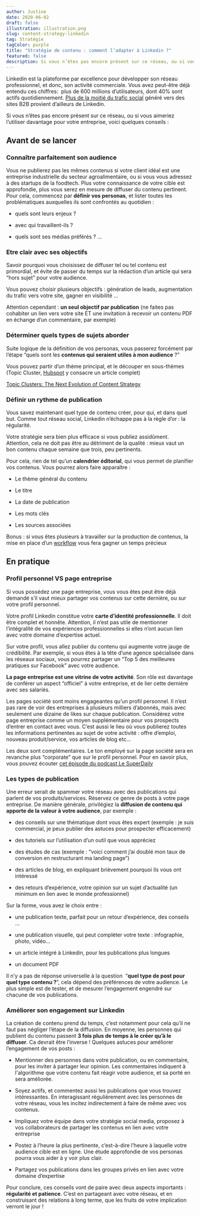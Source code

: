 ```yaml
---
author: Justine
date: 2020-06-02
draft: false
illustration: illustration.png
slug: content-strategy-linkedin
tag: Stratégie
tagColor: purple
title: "Stratégie de contenu : comment l’adapter à Linkedin ?"
featured: false
description: Si vous n’êtes pas encore présent sur ce réseau, ou si vous aimeriez l’utiliser davantage pour votre entreprise, voici quelques conseils
---
```


 Linkedin est la plateforme par excellence pour développer son réseau professionnel, et donc, son activité commerciale. Vous avez peut-être déjà entendu ces chiffres:  plus de 600 millions d’utilisateurs, dont 40% sont actifs quotidiennement. [Plus de la moitié du trafic social](https://sumo.com/stories/linkedin-traffic) généré vers des sites B2B provient d’ailleurs de Linkedin. 

 Si vous n’êtes pas encore présent sur ce réseau, ou si vous aimeriez l’utiliser davantage pour votre entreprise, voici quelques conseils :

 ## Avant de se lancer

 ### Connaître parfaitement son audience 

 Vous ne publierez pas les mêmes contenus si votre client idéal est une entreprise industrielle du secteur agroalimentaire, ou si vous vous adressez à des startups de la foodtech. Plus votre connaissance de votre cible est approfondie, plus vous serez en mesure de diffuser du contenu pertinent. Pour cela, commencez par **définir vos personas**, et lister toutes les problématiques auxquelles ils sont confrontés au quotidien :

 * quels sont leurs enjeux ?

 * avec qui travaillent-ils ?

 * quels sont ses médias préférés ? ...

 ### Etre clair avec ses objectifs

 Savoir pourquoi vous choisissez de diffuser tel ou tel contenu est primordial, et évite de passer du temps sur la rédaction d’un article qui sera “hors sujet” pour votre audience. 

 Vous pouvez choisir plusieurs objectifs : génération de leads, augmentation du trafic vers votre site, gagner en visibilité … 

 Attention cependant : **un seul objectif par publication** (ne faites pas cohabiter un lien vers votre site ET une invitation à recevoir un contenu PDF en échange d’un commentaire, par exemple)

 ### Déterminer quels types de sujets aborder 

 Suite logique de la définition de vos personas, vous passerez forcément par l’étape “quels sont les **contenus qui seraient utiles à mon audience** ?”

 Vous pouvez partir d’un thème principal, et le découper en sous-thèmes (Topic Cluster, [Hubspot](https://blog.hubspot.com/marketing/topic-clusters-seo) y consacre un article complet)

 [Topic Clusters: The Next Evolution of Content Strategy](https://www.youtube.com/watch?v=xOGxyw9DSa8&feature=youtu.be)

 ### Définir un rythme de publication 

 Vous savez maintenant quel type de contenu créer, pour qui, et dans quel but. Comme tout réseau social, Linkedin n’échappe pas à la règle d’or : la régularité. 

 Votre stratégie sera bien plus efficace si vous publiez assidûment. Attention, cela ne doit pas être au détriment de la qualité : mieux vaut un bon contenu chaque semaine que trois, peu pertinents. 

 Pour cela, rien de tel qu’un **calendrier éditorial**, qui vous permet de planifier vos contenus. Vous pourrez alors faire apparaître : 

 * Le thème général du contenu

 * Le titre 

 * La date de publication

 * Les mots clés

 * Les sources associées

 Bonus : si vous êtes plusieurs à travailler sur la production de contenus, la mise en place d’un [workflow](https://www.pilot.pm/fr/blog/content-workflow/) vous fera gagner un temps précieux

 ## En pratique

 ### Profil personnel VS page entreprise 

 Si vous possédez une page entreprise, vous vous êtes peut être déjà demandé s’il vaut mieux partager vos contenus sur cette dernière, ou sur votre profil personnel. 

 Votre profil Linkedin constitue votre **carte d’identité professionnelle**. Il doit être complet et honnête. Attention, il n’est pas utile de mentionner l’intégralité de vos expériences professionnelles si elles n’ont aucun lien avec votre domaine d’expertise actuel. 

 Sur votre profil, vous allez publier du contenu qui augmente votre jauge de crédibilité. Par exemple, si vous êtes à la tête d’une agence spécialisée dans les réseaux sociaux, vous pourrez partager un “Top 5 des meilleures pratiques sur Facebook” avec votre audience. 

 **La page entreprise est une vitrine de votre activité**. Son rôle est davantage de conférer un aspect “officiel” à votre entreprise, et de lier cette dernière avec ses salariés. 

 Les pages société sont moins engageantes qu’un profil personnel. Il n’est pas rare de voir des entreprises à plusieurs milliers d’abonnés, mais avec seulement une dizaine de likes sur chaque publication. Considérez votre page entreprise comme un moyen supplémentaire pour vos prospects d’entrer en contact avec vous. C’est aussi le lieu où vous publierez toutes les informations pertinentes au sujet de votre activité : offre d’emploi, nouveau produit/service, vos articles de blog etc… 

  Les deux sont complémentaires. Le ton employé sur la page société sera en revanche plus “corporate” que sur le profil personnel. Pour en savoir plus, vous pouvez écouter [cet épisode du podcast Le SuperDaily](https://lesuperdaily.com/episode/linkedin-page-entreprise-vs-profil-perso/)

 ### Les types de publication 

 Une erreur serait de spammer votre réseau avec des publications qui parlent de vos produits/services. Réservez ce genre de posts à votre page entreprise. De manière générale, privilégiez la **diffusion de contenu qui apporte de la valeur à votre audience**, par exemple : 

 * des conseils sur une thématique dont vous êtes expert (exemple : je suis commercial, je peux publier des astuces pour prospecter efficacement)

 * des tutoriels sur l’utilisation d’un outil que vous appréciez 

 * des études de cas (exemple : “voici comment j’ai doublé mon taux de conversion en restructurant ma landing page”) 

 * des articles de blog, en expliquant brièvement pourquoi ils vous ont intéressé

 * des retours d’expérience, votre opinion sur un sujet d’actualité (un minimum en lien avec le monde professionnel) 

 Sur la forme, vous avez le choix entre :

 * une publication texte, parfait pour un retour d’expérience, des conseils … 

 * une publication visuelle, qui peut compléter votre texte : infographie, photo, vidéo… 

 * un article intégré à Linkedin, pour les publications plus longues 

 * un document PDF 

 Il n’y a pas de réponse universelle à la question  “**quel type de post pour quel type contenu ?**”, cela dépend des préférences de votre audience. Le plus simple est de tester, et de mesurer l’engagement engendré sur chacune de vos publications. 

 ### Améliorer son engagement sur Linkedin 

 La création de contenu prend du temps, c’est notamment pour cela qu’il ne faut pas négliger l’étape de la diffusion. En moyenne, les personnes qui publient du contenu passent **3 fois plus de temps à le créer qu’à le diffuser**. Ca devrait être l’inverse ! Quelques astuces pour améliorer l’engagement de vos posts : 

 * Mentionner des personnes dans votre publication, ou en commentaire, pour les inviter à partager leur opinion. Les commentaires indiquent à l'algorithme que votre contenu fait réagir votre audience, et sa porté en sera améliorée. 


 * Soyez actifs, et commentez aussi les publications que vous trouvez intéressantes. En interagissant régulièrement avec les personnes de votre réseau, vous les incitez indirectement à faire de même avec vos contenus. 


 * Impliquez votre équipe dans votre stratégie social media, proposez à vos collaborateurs de partager les contenus en lien avec votre entreprise 


 * Postez à l’heure la plus pertinente, c’est-à-dire l’heure à laquelle votre audience cible est en ligne. Une étude approfondie de vos personas pourra vous aider à y voir plus clair. 


 * Partagez vos publications dans les groupes privés en lien avec votre domaine d’expertise

 Pour conclure, ces conseils vont de paire avec deux aspects importants : **régularité et patience**. C’est en partageant avec votre réseau, et en construisant des relations à long terme, que les fruits de votre implication verront le jour ! 